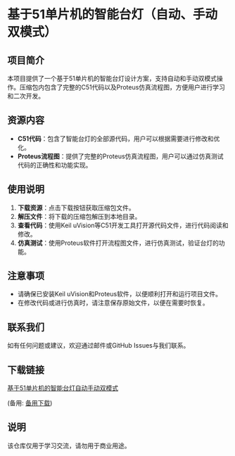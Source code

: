 # 基于51单片机的智能台灯（自动、手动双模式）

## 项目简介

本项目提供了一个基于51单片机的智能台灯设计方案，支持自动和手动双模式操作。压缩包内包含了完整的C51代码以及Proteus仿真流程图，方便用户进行学习和二次开发。

## 资源内容

- **C51代码**：包含了智能台灯的全部源代码，用户可以根据需要进行修改和优化。
- **Proteus流程图**：提供了完整的Proteus仿真流程图，用户可以通过仿真测试代码的正确性和功能实现。

## 使用说明

1. **下载资源**：点击下载按钮获取压缩包文件。
2. **解压文件**：将下载的压缩包解压到本地目录。
3. **查看代码**：使用Keil uVision等C51开发工具打开源代码文件，进行代码阅读和修改。
4. **仿真测试**：使用Proteus软件打开流程图文件，进行仿真测试，验证台灯的功能。

## 注意事项

- 请确保已安装Keil uVision和Proteus软件，以便顺利打开和运行项目文件。
- 在修改代码或进行仿真时，请注意保存原始文件，以便在需要时恢复。

## 联系我们

如有任何问题或建议，欢迎通过邮件或GitHub Issues与我们联系。

## 下载链接
[基于51单片机的智能台灯自动手动双模式](https://pan.quark.cn/s/bbf7db8df141) 

(备用: [备用下载](https://pan.baidu.com/s/1maLpeeiDuCCXw6EQGQIH0Q?pwd=1234))

## 说明

该仓库仅用于学习交流，请勿用于商业用途。
